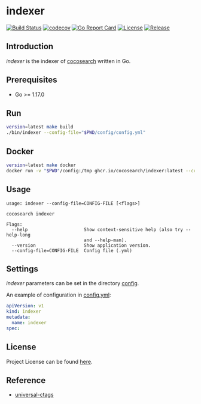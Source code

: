 # indexer

[![Build Status](https://github.com/cocosearch/indexer/workflows/ci/badge.svg?branch=main&event=push)](https://github.com/cocosearch/indexer/actions?query=workflow%3Aci)
[![codecov](https://codecov.io/gh/cocosearch/indexer/branch/main/graph/badge.svg?token=CPBX6iyWnS)](https://codecov.io/gh/cocosearch/indexer)
[![Go Report Card](https://goreportcard.com/badge/github.com/cocosearch/indexer)](https://goreportcard.com/report/github.com/cocosearch/indexer)
[![License](https://img.shields.io/github/license/cocosearch/indexer.svg)](https://github.com/cocosearch/indexer/blob/main/LICENSE)
[![Release](https://img.shields.io/github/release/cocosearch/indexer.svg)](https://github.com/cocosearch/indexer/releases/latest)



## Introduction

*indexer* is the indexer of [cocosearch](https://github.com/cocosearch) written in Go.



## Prerequisites

- Go >= 1.17.0



## Run

```bash
version=latest make build
./bin/indexer --config-file="$PWD/config/config.yml"
```



## Docker

```bash
version=latest make docker
docker run -v "$PWD"/config:/tmp ghcr.io/cocosearch/indexer:latest --config-file="/tmp/config.yml"
```



## Usage

```
usage: indexer --config-file=CONFIG-FILE [<flags>]

cocosearch indexer

Flags:
  --help                     Show context-sensitive help (also try --help-long
                             and --help-man).
  --version                  Show application version.
  --config-file=CONFIG-FILE  Config file (.yml)
```



## Settings

*indexer* parameters can be set in the directory [config](https://github.com/cocosearch/indexer/blob/main/config).

An example of configuration in [config.yml](https://github.com/cocosearch/indexer/blob/main/config/config.yml):

```yaml
apiVersion: v1
kind: indexer
metadata:
  name: indexer
spec:
```



## License

Project License can be found [here](LICENSE).



## Reference

- [universal-ctags](https://github.com/universal-ctags/ctags)
